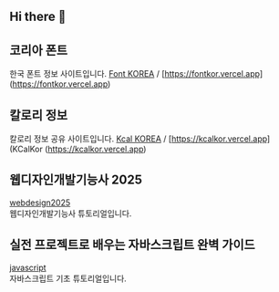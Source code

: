 ## Hi there 👋

## 코리아 폰트 
한국 폰트 정보 사이트입니다. [Font KOREA](https://github.com/websseu/fontkor) / [https://fontkor.vercel.app] (https://fontkor.vercel.app)   

## 칼로리 정보 
칼로리 정보 공유 사이트입니다. [Kcal KOREA](https://github.com/websseu/kaclkor) / [https://kcalkor.vercel.app] (KCalKor (https://kcalkor.vercel.app)   

## 웹디자인개발기능사 2025
[webdesign2025](https://github.com/websseu/webdesign2025)   
웹디자인개발기능사 튜토리얼입니다.

## 실전 프로젝트로 배우는 자바스크립트 완벽 가이드
[javascript](https://github.com/websseu/javascript)   
자바스크립트 기초 튜토리얼입니다.
